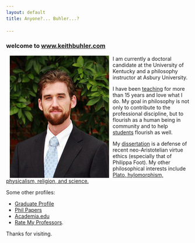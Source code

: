 ```yaml
---
layout: default
title: Anyone?... Buhler...?  

--- 
```



### welcome to www.keithbuhler.com

<img src="/img/keithbuhler-golden.png" alt="Keith Buhler" align="left" hspace="10"> 

I am currently a doctoral candidate at the University of Kentucky and a philosophy instructor at Asbury University. 

I have been [teaching](/teaching) for more than 15 years and love what I do.  My goal in philosophy is not only to contribute to the professional discipline, but to flourish as a human being in community and to help [students](/philosophy) flourish as well. 

My [dissertation](/research) is a defense of recent neo-Aristotelian virtue ethics (especially that of Philippa Foot). My other philosophical interests include [Plato, hylomorphism, physicalism, religion, and science.](https://uky.academia.edu/KeithBuhler) 

Some other profiles: 

* [Graduate Profile](https://philosophy.as.uky.edu/users/kebu226) 
* [Phil Papers](http://philpapers.org/profile/47267) 
* [Academia.edu](https://uky.academia.edu/KeithBuhler) 
* [Rate My Professors](http://www.ratemyprofessors.com/ShowRatings.jsp?tid=1822771). 

Thanks for visiting. 